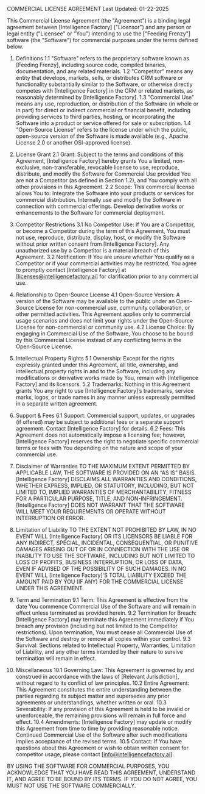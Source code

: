 COMMERCIAL LICENSE AGREEMENT
Last Updated: 01-22-2025

This Commercial License Agreement (the "Agreement") is a binding legal agreement between [Intelligence Factory] ("Licensor") and any person or legal entity ("Licensee" or "You") intending to use the ["Feeding Frenzy"] software (the "Software") for commercial purposes under the terms defined below.

1. Definitions
1.1 "Software" refers to the proprietary software known as [Feeding Frenzy], including source code, compiled binaries, documentation, and any related materials.
1.2 "Competitor" means any entity that develops, markets, sells, or distributes CRM software or functionality substantially similar to the Software, or otherwise directly competes with [Intelligence Factory] in the CRM or related markets, as reasonably determined by [Intelligence Factory].
1.3 "Commercial Use" means any use, reproduction, or distribution of the Software (in whole or in part) for direct or indirect commercial or financial benefit, including providing services to third parties, hosting, or incorporating the Software into a product or service offered for sale or subscription.
1.4 "Open-Source License" refers to the license under which the public, open-source version of the Software is made available (e.g., Apache License 2.0 or another OSI-approved license).

2. License Grant
2.1 Grant: Subject to the terms and conditions of this Agreement, [Intelligence Factory] hereby grants You a limited, non-exclusive, non-transferable, revocable license to use, reproduce, distribute, and modify the Software for Commercial Use provided You are not a Competitor (as defined in Section 1.2), and You comply with all other provisions in this Agreement.
2.2 Scope: This commercial license allows You to:
Integrate the Software into your products or services for commercial distribution.
Internally use and modify the Software in connection with commercial offerings.
Develop derivative works or enhancements to the Software for commercial deployment.

3. Competitor Restrictions
3.1 No Competitor Use: If You are a Competitor, or become a Competitor during the term of this Agreement, You must not use, reproduce, distribute, display, host, or modify the Software without prior written consent from [Intelligence Factory]. Any unauthorized use by a Competitor is a material breach of this Agreement.
3.2 Notification: If You are unsure whether You qualify as a Competitor or if your commercial activities may be restricted, You agree to promptly contact [Intelligence Factory] at [licenses@intelligencefactory.ai] for clarification prior to any commercial use.

4. Relationship to Open-Source License
4.1 Open-Source Version: A version of the Software may be available to the public under an Open-Source License for non-commercial use, community collaboration, or other permitted activities. This Agreement applies only to commercial usage scenarios and does not limit your rights under the Open-Source License for non-commercial or community use.
4.2 License Choice: By engaging in Commercial Use of the Software, You choose to be bound by this Commercial License instead of any conflicting terms in the Open-Source License.

5. Intellectual Property Rights
5.1 Ownership: Except for the rights expressly granted under this Agreement, all title, ownership, and intellectual property rights in and to the Software, including any modifications or derivative works made by You, remain with [Intelligence Factory] and its licensors.
5.2 Trademarks: Nothing in this Agreement grants You any right to use [Intelligence Factory]’s trademarks, service marks, logos, or trade names in any manner unless expressly permitted in a separate written agreement.

6. Support & Fees
6.1 Support: Commercial support, updates, or upgrades (if offered) may be subject to additional fees or a separate support agreement. Contact [Intelligence Factory] for details.
6.2 Fees: This Agreement does not automatically impose a licensing fee; however, [Intelligence Factory] reserves the right to negotiate specific commercial terms or fees with You depending on the nature and scope of your commercial use.

7. Disclaimer of Warranties
TO THE MAXIMUM EXTENT PERMITTED BY APPLICABLE LAW, THE SOFTWARE IS PROVIDED ON AN “AS IS” BASIS. [Intelligence Factory] DISCLAIMS ALL WARRANTIES AND CONDITIONS, WHETHER EXPRESS, IMPLIED, OR STATUTORY, INCLUDING, BUT NOT LIMITED TO, IMPLIED WARRANTIES OF MERCHANTABILITY, FITNESS FOR A PARTICULAR PURPOSE, TITLE, AND NON-INFRINGEMENT. [Intelligence Factory] DOES NOT WARRANT THAT THE SOFTWARE WILL MEET YOUR REQUIREMENTS OR OPERATE WITHOUT INTERRUPTION OR ERROR.

8. Limitation of Liability
TO THE EXTENT NOT PROHIBITED BY LAW, IN NO EVENT WILL [Intelligence Factory] OR ITS LICENSORS BE LIABLE FOR ANY INDIRECT, SPECIAL, INCIDENTAL, CONSEQUENTIAL, OR PUNITIVE DAMAGES ARISING OUT OF OR IN CONNECTION WITH THE USE OR INABILITY TO USE THE SOFTWARE, INCLUDING BUT NOT LIMITED TO LOSS OF PROFITS, BUSINESS INTERRUPTION, OR LOSS OF DATA, EVEN IF ADVISED OF THE POSSIBILITY OF SUCH DAMAGES. IN NO EVENT WILL [Intelligence Factory]'S TOTAL LIABILITY EXCEED THE AMOUNT PAID BY YOU (IF ANY) FOR THE COMMERCIAL LICENSE UNDER THIS AGREEMENT.

9. Term and Termination
9.1 Term: This Agreement is effective from the date You commence Commercial Use of the Software and will remain in effect unless terminated as provided herein.
9.2 Termination for Breach: [Intelligence Factory] may terminate this Agreement immediately if You breach any provision (including but not limited to the Competitor restrictions). Upon termination, You must cease all Commercial Use of the Software and destroy or remove all copies within your control.
9.3 Survival: Sections related to Intellectual Property, Warranties, Limitation of Liability, and any other terms intended by their nature to survive termination will remain in effect.

10. Miscellaneous
10.1 Governing Law: This Agreement is governed by and construed in accordance with the laws of [Relevant Jurisdiction], without regard to its conflict of law principles.
10.2 Entire Agreement: This Agreement constitutes the entire understanding between the parties regarding its subject matter and supersedes any prior agreements or understandings, whether written or oral.
10.3 Severability: If any provision of this Agreement is held to be invalid or unenforceable, the remaining provisions will remain in full force and effect.
10.4 Amendments: [Intelligence Factory] may update or modify this Agreement from time to time by providing reasonable notice. Continued Commercial Use of the Software after such modifications implies acceptance of the revised terms.
10.5 Contact: If You have questions about this Agreement or wish to obtain written consent for competitor usage, please contact [info@intelligencefactory.ai].

BY USING THE SOFTWARE FOR COMMERCIAL PURPOSES, YOU ACKNOWLEDGE THAT YOU HAVE READ THIS AGREEMENT, UNDERSTAND IT, AND AGREE TO BE BOUND BY ITS TERMS. IF YOU DO NOT AGREE, YOU MUST NOT USE THE SOFTWARE COMMERCIALLY.
